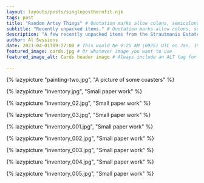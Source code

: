 ```yaml
---
layout: layouts/posts/singlepostherofit.njk
tags: post
title: "Random Artsy Things" # Quotation marks allow colons, semicolons, etc.
subtitle: "Recently unpacked items." # Quotation marks allow colons, semicolons, etc.
description: "A few recently unpacked items from the Strautmanis Estate. Posted without context." # Quotation marks allow colons, semicolons, etc.
author: Al Sessions
date: 2021-04-01T09:27:00 # This would be 9:25 AM (0925) UTC on Jan. 19, 2019
featured_image: cards.jpg # Or whatever image you want to use
featured_image_alt: Cards header image # Always include an ALT tag for accessibility

---
```




{% lazypicture "painting-two.jpg", "A picture of some coasters" %}

{% lazypicture "inventory.jpg", "Small paper work" %}

{% lazypicture "inventory_02.jpg", "Small paper work" %}

{% lazypicture "inventory_03.jpg", "Small paper work" %}

{% lazypicture "inventory_001.jpg", "Small paper work" %}

{% lazypicture "inventory_002.jpg", "Small paper work" %}

{% lazypicture "inventory_003.jpg", "Small paper work" %}

{% lazypicture "inventory_004.jpg", "Small paper work" %}

{% lazypicture "inventory_005.jpg", "Small paper work" %}













